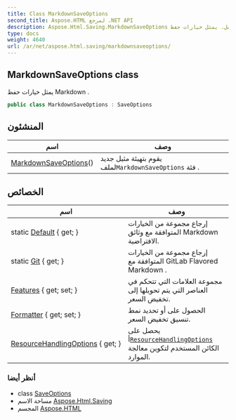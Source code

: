 ```yaml
---
title: Class MarkdownSaveOptions
second_title: Aspose.HTML لمرجع .NET API
description: Aspose.Html.Saving.MarkdownSaveOptions فصل. يمثل خيارات حفظ Markdown .
type: docs
weight: 4640
url: /ar/net/aspose.html.saving/markdownsaveoptions/
---
```

## MarkdownSaveOptions class

يمثل خيارات حفظ Markdown .

```csharp
public class MarkdownSaveOptions : SaveOptions
```

## المنشئون

| اسم | وصف |
| --- | --- |
| [MarkdownSaveOptions](markdownsaveoptions/)() | يقوم بتهيئة مثيل جديد لملف`MarkdownSaveOptions` فئة . |

## الخصائص

| اسم | وصف |
| --- | --- |
| static [Default](../../aspose.html.saving/markdownsaveoptions/default/) { get; } | إرجاع مجموعة من الخيارات المتوافقة مع وثائق Markdown الافتراضية. |
| static [Git](../../aspose.html.saving/markdownsaveoptions/git/) { get; } | إرجاع مجموعة من الخيارات المتوافقة مع GitLab Flavored Markdown . |
| [Features](../../aspose.html.saving/markdownsaveoptions/features/) { get; set; } | مجموعة العلامات التي تتحكم في العناصر التي يتم تحويلها إلى تخفيض السعر. |
| [Formatter](../../aspose.html.saving/markdownsaveoptions/formatter/) { get; set; } | الحصول على أو تحديد نمط تنسيق تخفيض السعر. |
| [ResourceHandlingOptions](../../aspose.html.saving/saveoptions/resourcehandlingoptions/) { get; } | يحصل على أ[`ResourceHandlingOptions`](../resourcehandlingoptions/) الكائن المستخدم لتكوين معالجة الموارد. |

### أنظر أيضا

* class [SaveOptions](../saveoptions/)
* مساحة الاسم [Aspose.Html.Saving](../../aspose.html.saving/)
* المجسم [Aspose.HTML](../../)


